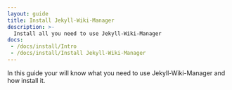 ```yaml
---
layout: guide
title: Install Jekyll-Wiki-Manager
description: >-
  Install all you need to use Jekyll-Wiki-Manager
docs:
 - /docs/install/Intro
 - /docs/install/Install Jekyll-Wiki-Manager
---
```


In this guide your will know what you need to use Jekyll-Wiki-Manager and 
how install it.